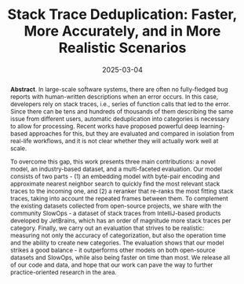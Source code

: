 ---
title: "Stack Trace Deduplication: Faster, More Accurately, and in More Realistic Scenarios"
authors: '<i>Egor Shibaev, Denis Sushentsev, Yaroslav Golubev, and Aleksandr Khvorov</i>'
status: "published"
collection: publications
permalink: /publications/2025-03-04-stack-trace-deduplication
date: 2025-03-04
venue: "the proceedings of <b>SANER'25</b>"
level: "A"
paperurl: "https://doi.org/10.1109/SANER64311.2025.00054"
pdf: 'https://arxiv.org/abs/2412.14802'
data: 'https://zenodo.org/records/14364858'
tool: 'https://github.com/JetBrains-Research/stack-trace-deduplication'
counter_id: 'C29'
abstract: "<p><b>Abstract</b>. In large-scale software systems, there are often no fully-fledged bug reports with human-written descriptions when an error occurs. In this case, developers rely on stack traces, i.e., series of function calls that led to the error. Since there can be tens and hundreds of thousands of them describing the same issue from different users, automatic deduplication into categories is necessary to allow for processing. Recent works have proposed powerful deep learning-based approaches for this, but they are evaluated and compared in isolation from real-life workflows, and it is not clear whether they will actually work well at scale.</p><p>To overcome this gap, this work presents three main contributions: a novel model, an industry-based dataset, and a multi-faceted evaluation. Our model consists of two parts - (1) an embedding model with byte-pair encoding and approximate nearest neighbor search to quickly find the most relevant stack traces to the incoming one, and (2) a reranker that re-ranks the most fitting stack traces, taking into account the repeated frames between them. To complement the existing datasets collected from open-source projects, we share with the community SlowOps - a dataset of stack traces from IntelliJ-based products developed by JetBrains, which has an order of magnitude more stack traces per category. Finally, we carry out an evaluation that strives to be realistic: measuring not only the accuracy of categorization, but also the operation time and the ability to create new categories. The evaluation shows that our model strikes a good balance - it outperforms other models on both open-source datasets and SlowOps, while also being faster on time than most. We release all of our code and data, and hope that our work can pave the way to further practice-oriented research in the area.</p>"
---